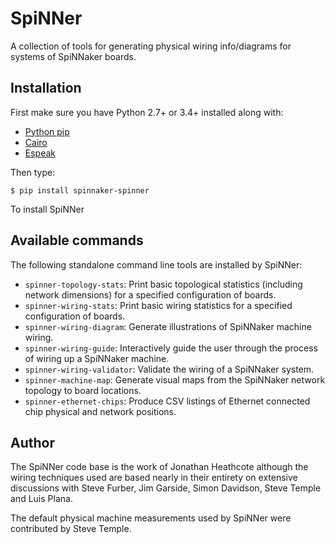 SpiNNer
=======

A collection of tools for generating physical wiring info/diagrams for systems
of SpiNNaker boards.

Installation
------------

First make sure you have Python 2.7+ or 3.4+ installed along with:

* [Python pip](https://pip.pypa.io/en/stable/)
* [Cairo](http://cairographics.org/)
* [Espeak](http://espeak.sourceforge.net/)

Then type:

	$ pip install spinnaker-spinner

To install SpiNNer


Available commands
------------------

The following standalone command line tools are installed by SpiNNer:

* `spinner-topology-stats`: Print basic topological statistics (including
  network dimensions) for a specified configuration of boards.
* `spinner-wiring-stats`: Print basic wiring statistics for a specified
  configuration of boards.
* `spinner-wiring-diagram`: Generate illustrations of SpiNNaker machine wiring.
* `spinner-wiring-guide`: Interactively guide the user through the process of
  wiring up a SpiNNaker machine.
* `spinner-wiring-validator`: Validate the wiring of a SpiNNaker system.
* `spinner-machine-map`: Generate visual maps from the SpiNNaker network
  topology to board locations.
* `spinner-ethernet-chips`: Produce CSV listings of Ethernet connected chip
  physical and network positions.


Author
------

The SpiNNer code base is the work of Jonathan Heathcote although the wiring
techniques used are based nearly in their entirety on extensive discussions with
Steve Furber, Jim Garside, Simon Davidson, Steve Temple and Luis Plana.

The default physical machine measurements used by SpiNNer were contributed by
Steve Temple.
